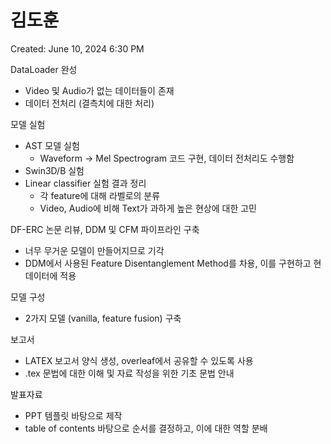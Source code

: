 # 김도훈

Created: June 10, 2024 6:30 PM

DataLoader 완성

- Video 및 Audio가 없는 데이터들이 존재
- 데이터 전처리 (결측치에 대한 처리)

모델 실험

- AST 모델 실험
    - Waveform → Mel Spectrogram 코드 구현, 데이터 전처리도 수행함
- Swin3D/B 실험
- Linear classifier 실험 결과 정리
    - 각 feature에 대해 라벨로의 분류
    - Video, Audio에 비해 Text가 과하게 높은 현상에 대한 고민

DF-ERC 논문 리뷰, DDM 및 CFM 파이프라인 구축

- 너무 무거운 모델이 만들어지므로 기각
- DDM에서 사용된 Feature Disentanglement Method를 차용, 이를 구현하고 현 데이터에 적용

모델 구성

- 2가지 모델 (vanilla, feature fusion) 구축

보고서

- LATEX 보고서 양식 생성, overleaf에서 공유할 수 있도록 사용
- .tex 문법에 대한 이해 및 자료 작성을 위한 기초 문법 안내

발표자료

- PPT 템플릿 바탕으로 제작
- table of contents 바탕으로 순서를 결정하고, 이에 대한 역할 분배
